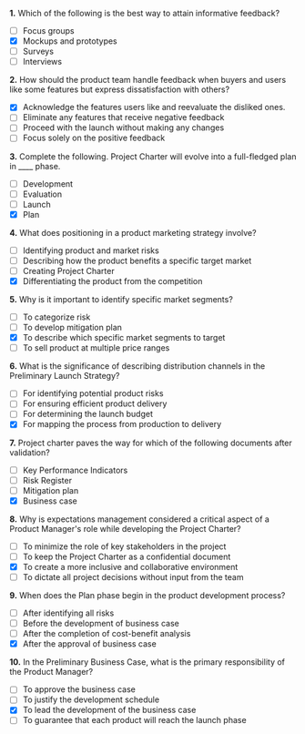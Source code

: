 **1.** Which of the following is the best way to attain informative feedback?
- [ ] Focus groups
- [x] Mockups and prototypes
- [ ] Surveys
- [ ] Interviews

**2.** How should the product team handle feedback when buyers and users like some features but express dissatisfaction with others?
- [x] Acknowledge the features users like and reevaluate the disliked ones.
- [ ] Eliminate any features that receive negative feedback
- [ ] Proceed with the launch without making any changes
- [ ] Focus solely on the positive feedback

**3.** Complete the following.
Project Charter will evolve into a full-fledged plan in ____ phase.
- [ ] Development
- [ ] Evaluation
- [ ] Launch
- [x] Plan

**4.** What does positioning in a product marketing strategy involve?
- [ ] Identifying product and market risks
- [ ] Describing how the product benefits a specific target market
- [ ] Creating Project Charter
- [x] Differentiating the product from the competition

**5.** Why is it important to identify specific market segments?
- [ ] To categorize risk
- [ ] To develop mitigation plan
- [x] To describe which specific market segments to target
- [ ] To sell product at multiple price ranges

**6.** What is the significance of describing distribution channels in the Preliminary Launch Strategy?
- [ ] For identifying potential product risks
- [ ] For ensuring efficient product delivery
- [ ] For determining the launch budget
- [x] For mapping the process from production to delivery

**7.** Project charter paves the way for which of the following documents after validation?
- [ ] Key Performance Indicators
- [ ] Risk Register
- [ ] Mitigation plan
- [x] Business case

**8.** Why is expectations management considered a critical aspect of a Product Manager's role while developing the Project Charter?
- [ ] To minimize the role of key stakeholders in the project
- [ ] To keep the Project Charter as a confidential document
- [x] To create a more inclusive and collaborative environment
- [ ] To dictate all project decisions without input from the team

**9.** When does the Plan phase begin in the product development process?
- [ ] After identifying all risks
- [ ] Before the development of business case
- [ ] After the completion of cost-benefit analysis
- [x] After the approval of business case

**10.** In the Preliminary Business Case, what is the primary responsibility of the Product Manager?
- [ ] To approve the business case
- [ ] To justify the development schedule
- [x] To lead the development of the business case
- [ ] To guarantee that each product will reach the launch phase
